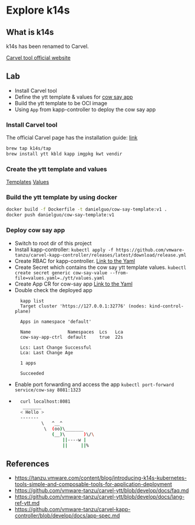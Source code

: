 # Explore k14s

## What is k14s

k14s has been renamed to Carvel.

[Carvel tool official website](https://carvel.dev/)

## Lab

- Install Carvel tool
- Define the ytt template & values for [cow say app](https://github.com/danniel1205/sample-cowsay-web-app)
- Build the ytt template to be OCI image
- Using `App` from kapp-controller to deploy the cow say app

### Install Carvel tool

The official Carvel page has the installation guide: [link](https://carvel.dev/)

``` bash
brew tap k14s/tap
brew install ytt kbld kapp imgpkg kwt vendir
```

### Create the ytt template and values

[Templates](./ytt/templates)
[Values](./ytt/values.yaml)

### Build the ytt template by using docker

``` bash
docker build -f Dockerfile -t danielguo/cow-say-template:v1 .
docker push danielguo/cow-say-template:v1
```

### Deploy cow say app

- Switch to root dir of this project
- Install kapp-controller: `kubectl apply -f https://github.com/vmware-tanzu/carvel-kapp-controller/releases/latest/download/release.yml`
- Create RBAC for kapp-controller. [Link to the Yaml](./artifacts/rbac.yaml)
- Create Secret which contains the cow say ytt template values.
  `kubectl create secret generic cow-say-value --from-file=values.yaml=./ytt/values.yaml`
- Create App CR for cow-say app [Link to the Yaml](./artifacts/app.yaml)
- Double check the deployed app
  ```
    kapp list
    Target cluster 'https://127.0.0.1:32776' (nodes: kind-control-plane)
    
    Apps in namespace 'default'
    
    Name              Namespaces  Lcs   Lca
    cow-say-app-ctrl  default     true  22s
    
    Lcs: Last Change Successful
    Lca: Last Change Age
    
    1 apps
    
    Succeeded
  ```
- Enable port forwarding and access the app `kubectl port-forward service/cow-say 8081:1323`
- ``` bash
    curl localhost:8081
     _______
    < Hello >
    -------
            \   ^__^
             \  (oo)\_______
                (__)\       )\/\
                    ||----w |
                    ||     ||%
   ```

## References

- <https://tanzu.vmware.com/content/blog/introducing-k14s-kubernetes-tools-simple-and-composable-tools-for-application-deployment>
- <https://github.com/vmware-tanzu/carvel-ytt/blob/develop/docs/faq.md>
- <https://github.com/vmware-tanzu/carvel-ytt/blob/develop/docs/lang-ref-ytt.md>
- <https://github.com/vmware-tanzu/carvel-kapp-controller/blob/develop/docs/app-spec.md>
